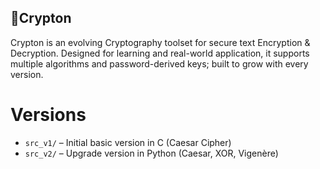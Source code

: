 ## 🔐Crypton
Crypton is an evolving Cryptography toolset for secure text Encryption &amp; Decryption. Designed for learning and real-world application, it supports multiple algorithms and password-derived keys; built to grow with every version.

# Versions

- `src_v1/` – Initial basic version in C (Caesar Cipher)
- `src_v2/` – Upgrade version in Python (Caesar, XOR, Vigenère)